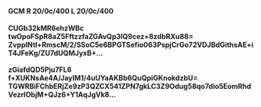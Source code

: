 #### GCM R 20/0c/400 L 20/0c/400
**CUGb32kMR6ehzWBc**<br/>**twOpoFSpR8aZ5FftzzfaZGAvQp3IQ9cez+8zdbRXu88=**<br/>**ZvppINtl+RmscM/2/SSoC5e6BPGTSefio063PspjCrGo72VDJBdGithsAE+iT4JFeKg/ZU7dUQMJyxB+...**<br/><br/>
**zGiafdQD5Pju7FL6**<br/>**f+XUKNsAe4A/JayIM1/4uUYaAKBb6QuQpiGKnokdzbU=**<br/>**TGWRBiFChbERjZe9zP3QZCX541ZPN7gkLC3Z9Odug58qo7dio5EomRhdVezrIObjM+QJz6+Y1AqJgVk8...**